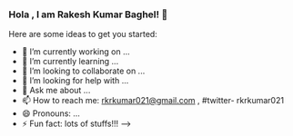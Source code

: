 ### Hola , I am Rakesh Kumar Baghel! 👋


Here are some ideas to get you started:

- 🔭 I’m currently working on ...
- 🌱 I’m currently learning ...
- 👯 I’m looking to collaborate on ...
- 🤔 I’m looking for help with ...
- 💬 Ask me about ...
- 📫 How to reach me: rkrkumar021@gmail.com , #twitter- rkrkumar021
- 😄 Pronouns: ...
- ⚡ Fun fact: lots of stuffs!!!
-->
